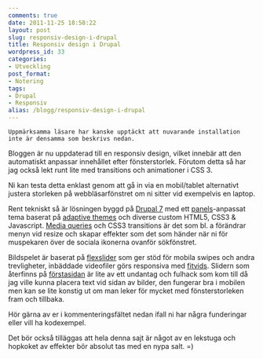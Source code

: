 ```yaml
---
comments: true
date: 2011-11-25 18:58:22
layout: post
slug: responsiv-design-i-drupal
title: Responsiv design i Drupal
wordpress_id: 33
categories:
- Utveckling
post_format:
- Notering
tags:
- Drupal
- Responsiv
alias: /blogg/responsiv-design-i-drupal
---
```


    Uppmärksamma läsare har kanske upptäckt att nuvarande installation 
    inte är densamma som beskrivs nedan.


Bloggen är nu uppdaterad till en responsiv design, vilket innebär att den automatiskt anpassar innehållet efter fönsterstorlek. Förutom detta så har jag också lekt runt lite med transitions och animationer i CSS 3.

Ni kan testa detta enklast genom att gå in via en mobil/tablet alternativt justera storleken på webbläsarfönstret om ni sitter vid exempelvis en laptop.

Rent tekniskt så är lösningen byggd på [Drupal 7](http://drupal.org) med ett [panels](http://drupal.org/project/panels)-anpassat tema baserat på [adaptive themes](http://drupal.org/project/adaptivetheme) och diverse custom HTML5, CSS3 & Javascript. [Media queries](http://www.w3.org/TR/css3-mediaqueries/) och CSS3 transitions är det som bl. a förändrar menyn vid resize och skapar effekter som det som händer när ni för muspekaren över de sociala ikonerna ovanför sökfönstret.

Bildspelet är baserat på [flexslider](http://flex.madebymufffin.com/) som ger stöd för mobila swipes och andra trevligheter, inbäddade videofiler görs responsiva med [fitvids](http://fitvidsjs.com/). Slidern som återfinns på [förstasidan](http://www.davidholmlund.se) är lite av ett undantag och fulhack som kom till då jag ville kunna placera text vid sidan av bilder, den fungerar bra i mobilen men kan se lite konstig ut om man leker för mycket med fönsterstorleken fram och tillbaka.

Hör gärna av er i kommenteringsfältet nedan ifall ni har några funderingar eller vill ha kodexempel.

Det bör också tilläggas att hela denna sajt är något av en lekstuga och hopkoket av effekter bör absolut tas med en nypa salt. =)


